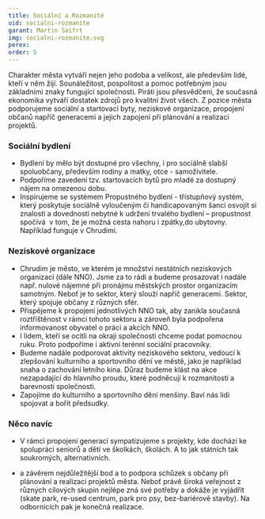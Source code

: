 ```yaml
---
title: Sociální a Rozmanité
uid: socialni-rozmanite
garant: Martin Saifrt
img: socialni-rozmanite.svg
perex: 
order: 5
---
```


Charakter města vytváří nejen jeho podoba a velikost, ale především lidé, kteří v něm žijí. Sounáležitost, pospolitost a pomoc potřebným jsou základními znaky fungující společnosti. Piráti jsou přesvědčeni, že současná ekonomika vytváří dostatek zdrojů pro kvalitní život všech. Z pozice města podporujeme sociální a startovací byty, neziskové organizace, propojení občanů napříč generacemi a jejich zapojení při plánování a realizaci projektů.


### Sociální bydlení

- Bydlení by mělo být dostupné pro všechny, i pro sociálně slabší spoluobčany, především rodiny a matky, otce - samoživitele.  
- Podpoříme zavedení tzv. startovacích bytů pro mladé za dostupný nájem na omezenou dobu. 
- Inspirujeme se  systémem Propustného bydlení - třístupňový systém, který poskytuje sociálně vyloučeným či handicapovaným šanci osvojit si znalosti a dovednosti nebytné k udržení trvalého bydlení – propustnost spočívá  v tom, že je možná cesta nahoru i zpátky,do ubytovny. Například funguje v Chrudimi.

### Neziskové organizace 

- Chrudim je město, ve kterém je množství nestátních neziskových organizací (dále NNO). Jsme za to rádi a budeme prosazovat i nadále např. nulové nájemné při pronájmu městských prostor organizacím samotným. Neboť je to sektor, který slouží napříč generacemi. Sektor, který spojuje občany z různých sfér.  
- Přispějeme k propojení jednotlivých NNO tak, aby zanikla současná roztříštěnost v rámci tohoto sektoru a zároveň byla podpořena informovanost obyvatel o práci a akcích NNO.  
- I lidem, kteří se ocitli na okraji společnosti chceme podat pomocnou ruku. Proto podpoříme i aktivní terénní sociální pracovníky. 
- Budeme nadále podporovat aktivity neziskového sektoru, vedoucí k zlepšování kulturního a sportovního dění ve městě, jako je například snaha o zachování letního kina. Důraz budeme klást na akce nezapadající do hlavního proudu, které podněcují k rozmanitosti a barevnosti společnosti.  
- Zapojíme do kulturního a sportovního dění menšiny. Baví nás lidi spojovat a bořit předsudky. 

### Něco navíc

- V rámci propojení generací sympatizujeme s projekty, kde dochází ke spolupráci seniorů a dětí ve školkách, školách. A to jak státních tak soukromých, alternativních. 

- a závěrem nejdůležitější bod a to podpora schůzek s občany při plánování a realizaci projektů města. Neboť právě široká veřejnost z různých cílových skupin nejlépe zná své potřeby a dokáže je vyjádřit (skate park, re-used centrum, park pro psy, bez-bariérové stavby). Na odbornících pak je konečná realizace.

